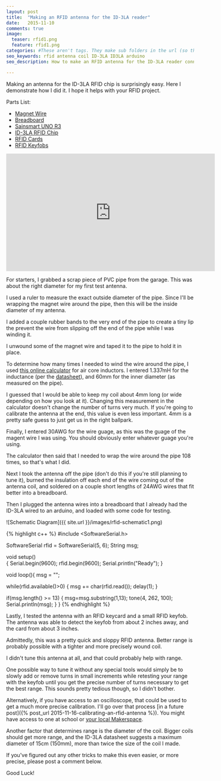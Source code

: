 ```yaml
---
layout: post
title:  "Making an RFID antenna for the ID-3LA reader"
date:   2015-11-10
comments: true
image:
  teaser: rfid1.png
  feature: rfid1.png
categories: #These aren't tags. They make sub folders in the url (so then if you reorganized the categories, all the urls will change! (bad)).  need to figure out tags instead.
seo_keywords: rfid antenna coil ID-3LA ID3LA arduino
seo_description: How to make an RFID antenna for the ID-3LA reader connected to an Arduino.

---
```

Making an antenna for the ID-3LA RFID chip is surprisingly easy.  Here I demonstrate how I did it.  I hope it helps with your RFID project.

Parts List:

* [Magnet Wire](http://amzn.to/1RrCdX6)
* [Breadboard](http://amzn.to/1nXOJzP)
* [Sainsmart UNO R3](http://amzn.to/1nXOMvL)
* [ID-3LA RFID Chip](https://www.sparkfun.com/products/11862)
* [RFID Cards](http://amzn.to/1RrF0Qj)
* [RFID Keyfobs](http://amzn.to/22uDUVK)

<iframe width="560" height="315" src="https://www.youtube.com/embed/MrDXfCmt4-U" frameborder="0" allowfullscreen></iframe>

For starters, I grabbed a scrap piece of PVC pipe from the garage. This was about the right diameter for my first test antenna.

I used a ruler to measure the exact outside diameter of the pipe. Since I'll be wrapping the magnet wire around the pipe, then this will be the inside diameter of my antenna.

I added a couple rubber bands to the very end of the pipe to create a tiny lip the prevent the wire from slipping off the end of the pipe while I was winding it.

I unwound some of the magnet wire and taped it to the pipe to hold it in place.

To determine how many times I needed to wind the wire around the pipe, I used [this online calculator][calculator] for air core inductors.  I entered 1.337mH for the inductance (per the [datasheet][datasheet]), and 60mm for the inner diameter (as measured on the pipe).

I guessed that I would be able to keep my coil about 4mm long (or wide depending on how you look at it). Changing this measurement in the calculator doesn't change the number of turns very much. If you're going to calibrate the antenna at the end, this value is even less important. 4mm is a pretty safe guess to just get us in the right ballpark.

Finally, I entered 30AWG for the wire guage, as this was the guage of the magent wire I was using.  You should obviously enter whatever guage you're using.

The calculator then said that I needed to wrap the wire around the pipe 108 times, so that's what I did.

Next I took the antenna off the pipe (don't do this if you're still planning to tune it), burned the insulation off each end of the wire coming out of the antenna coil, and soldered on a couple short lengths of 24AWG wires that fit better into a breadboard.

Then I plugged the antenna wires into a breadboard that I already had the ID-3LA wired to an arduino, and loaded with some code for testing.

![Schematic Diagram]({{ site.url }}/images/rfid-schematic1.png)

{% highlight c++ %}
#include <SoftwareSerial.h>

SoftwareSerial rfid = SoftwareSerial(5, 6);
String msg;

void setup()  
{
  Serial.begin(9600);
  rfid.begin(9600);
  Serial.println("Ready");
}

void loop(){
  msg = "";
  
  while(rfid.available()>0) {
    msg += char(rfid.read());
    delay(1);
  }
  
  if(msg.length() >= 13) {
     msg=msg.substring(1,13);
     tone(4, 262, 100);
     Serial.println(msg);
  }
}
{% endhighlight %}

Lastly, I tested the antenna with an RFID keycard and a small RFID keyfob.  The antenna was able to detect the keyfob from about 2 inches away, and the card from about 3 inches.

Admittedly, this was a pretty quick and sloppy RFID antenna. Better range is probably possible with a tighter and more precisely wound coil.

I didn't tune this antenna at all, and that could probably help with range.

One possible way to tune it without any special tools would simply be to slowly add or remove turns in small increments while retesting your range with the keyfob until you get the precise number of turns necessary to get the best range.  This sounds pretty tedious though, so I didn't bother.

Alternatively, if you have access to an oscilloscope, that could be used to get a much more precise calibration. I'll go over that process [in a future post]({% post_url 2015-11-16-calibrating-an-rfid-antenna %}). You might have access to one at school or [your local Makerspace][makerspaces]. 

Another factor that determines range is the diameter of the coil. Bigger coils should get more range, and the ID-3LA datasheet suggests a maximum diameter of 15cm (150mm), more than twice the size of the coil I made.  

If you've figured out any other tricks to make this even easier, or more precise, please post a comment below.

Good Luck!

[calculator]: http://www.circuits.dk/calculator_multi_layer_aircore.htm 
[datasheet]:  http://www.id-innovations.com/httpdocs/ID-3LA,ID-12LA,ID-20LA.pdf 
[makerspaces]: http://spaces.makerspace.com/makerspace-directory 
